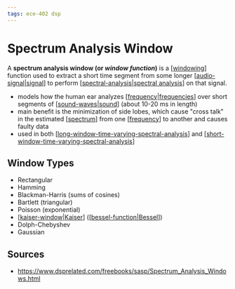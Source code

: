 ```yaml
---
tags: ece-402 dsp
---
```


# Spectrum Analysis Window

A **spectrum analysis window (or _window function_)** is a [[windowing]] function used to extract a short time segment from some longer [[audio-signal|signal]] to perform [[spectral-analysis|spectral analysis]] on that signal.

- models how the human ear analyzes [[frequency|frequencies]] over short segments of [[sound-waves|sound]] (about 10-20 ms in length)
- main benefit is the minimization of side lobes, which cause "cross talk" in the estimated [[spectrum]] from one [[frequency]] to another and causes faulty data
- used in both [[long-window-time-varying-spectral-analysis]] and [[short-window-time-varying-spectral-analysis]]

## Window Types

- Rectangular
- Hamming
- Blackman-Harris (sums of cosines)
- Bartlett (triangular)
- Poisson (exponential)
- [[kaiser-window|Kaiser]] ([[bessel-function|Bessel]])
- Dolph-Chebyshev
- Gaussian

## Sources

- <https://www.dsprelated.com/freebooks/sasp/Spectrum_Analysis_Windows.html>

[//begin]: # "Autogenerated link references for markdown compatibility"
[windowing]: windowing "Windowing"
[audio-signal|signal]: audio-signal "Audio Signal"
[spectral-analysis|spectral analysis]: spectral-analysis "Spectral Analysis"
[frequency|frequencies]: frequency "Frequency"
[sound-waves|sound]: sound-waves "Sound Waves"
[spectrum]: spectrum "Spectrum"
[frequency]: frequency "Frequency"
[long-window-time-varying-spectral-analysis]: long-window-time-varying-spectral-analysis "Long Window Time-Varying Spectral Analysis"
[short-window-time-varying-spectral-analysis]: short-window-time-varying-spectral-analysis "Short Window Time-Varying Spectral Analysis"
[kaiser-window|Kaiser]: kaiser-window "Kaiser Window"
[bessel-function|Bessel]: bessel-function "Bessel Function"
[//end]: # "Autogenerated link references"
